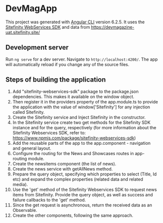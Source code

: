 # DevMagApp

This project was generated with [Angular CLI](https://github.com/angular/angular-cli) version 6.2.5. It uses the [Sitefinity WebServices SDK](https://www.npmjs.com/package/sitefinity-webservices-sdk) and data from https://devmagazine-uat.sitefinity.site/

## Development server

Run `ng serve` for a dev server. Navigate to `http://localhost:4200/`. The app will automatically reload if you change any of the source files.

## Steps of building the application

1. Add "sitefinity-webservices-sdk" package to the package.json dependencies. This makes it available on the window object.
2. Then register it in the providers property of the app.module.ts to provide the application with the value of window['Sitefinity'] for any injection called Sitefinity.
3. Create the Sitefinity service and Inject Sitefinity in the constructor. 
4. In the Sitefinity service create two get methods for the Sitefinity SDK instance and for the query, respectively (for more information about the Sitefinity Webservices SDK, refer to: https://www.npmjs.com/package/sitefinity-webservices-sdk)
5. Add the reusable parts of the app to the app.component - navigation and general layout.
6. Configure the routing for the News and Showcases routes in app-routing module. 
7. Create the newsitems component (the list of news).
8. Create the news service with getAllNews method.
9. Prepare the query object, specifying which properties to select (Title, Id etc) and expand the complex properties (related  data and related media).
10. Use the 'get' method of the Sitefinity Webservices SDK to request news items from Sitefinity. Provide the query object, as well as success and failure callbacks to the 'get' method. 
11. Since the get request is asynchronous, return the received data as an Observable.
12. Create the other components, following the same approach. 
